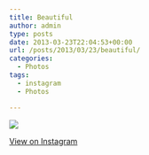 ```yaml
---
title: Beautiful
author: admin
type: posts
date: 2013-03-23T22:04:53+00:00
url: /posts/2013/03/23/beautiful/
categories:
  - Photos
tags:
  - instagram
  - Photos

---
```

![][1]

<p class="view-instagram">
  <a href="http://instagram.com/p/XN1RA-qlvP/">View on Instagram</a>
</p>

 [1]: http://lobban.org/wordpress//HLIC/1d13703a1a867e0edf7885eedb5258cd.jpg